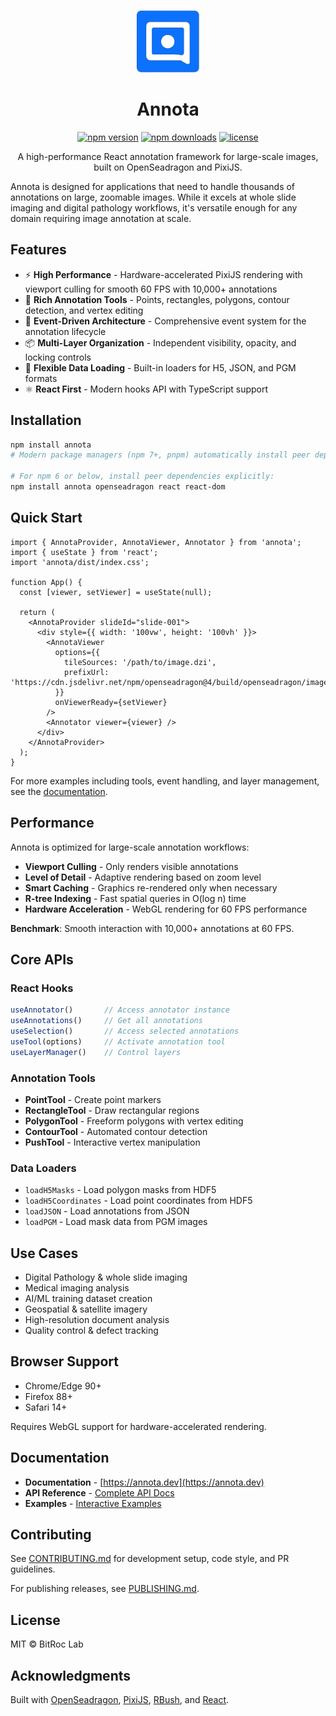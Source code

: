 <p align="center">
  <img src="logo.png" alt="Annota Logo" width="100" />
</p>

<h1 align="center">Annota</h1>

<p align="center">
  <a href="https://www.npmjs.com/package/annota"><img src="https://img.shields.io/npm/v/annota.svg" alt="npm version" /></a>
  <a href="https://www.npmjs.com/package/annota"><img src="https://img.shields.io/npm/dm/annota.svg" alt="npm downloads" /></a>
  <a href="https://github.com/bitroc-ai/annota/blob/main/LICENSE"><img src="https://img.shields.io/npm/l/annota.svg" alt="license" /></a>
</p>

<p align="center">
  A high-performance React annotation framework for large-scale images, built on OpenSeadragon and PixiJS.
</p>

Annota is designed for applications that need to handle thousands of annotations on large, zoomable images. While it excels at whole slide imaging and digital pathology workflows, it's versatile enough for any domain requiring image annotation at scale.

## Features

- ⚡ **High Performance** - Hardware-accelerated PixiJS rendering with viewport culling for smooth 60 FPS with 10,000+ annotations
- 🎨 **Rich Annotation Tools** - Points, rectangles, polygons, contour detection, and vertex editing
- 🔌 **Event-Driven Architecture** - Comprehensive event system for the annotation lifecycle
- 📦 **Multi-Layer Organization** - Independent visibility, opacity, and locking controls
- 💾 **Flexible Data Loading** - Built-in loaders for H5, JSON, and PGM formats
- ⚛️ **React First** - Modern hooks API with TypeScript support

## Installation

```bash
npm install annota
# Modern package managers (npm 7+, pnpm) automatically install peer dependencies

# For npm 6 or below, install peer dependencies explicitly:
npm install annota openseadragon react react-dom
```

## Quick Start

```tsx
import { AnnotaProvider, AnnotaViewer, Annotator } from 'annota';
import { useState } from 'react';
import 'annota/dist/index.css';

function App() {
  const [viewer, setViewer] = useState(null);

  return (
    <AnnotaProvider slideId="slide-001">
      <div style={{ width: '100vw', height: '100vh' }}>
        <AnnotaViewer
          options={{
            tileSources: '/path/to/image.dzi',
            prefixUrl: 'https://cdn.jsdelivr.net/npm/openseadragon@4/build/openseadragon/images/',
          }}
          onViewerReady={setViewer}
        />
        <Annotator viewer={viewer} />
      </div>
    </AnnotaProvider>
  );
}
```

For more examples including tools, event handling, and layer management, see the [documentation](https://annota.dev/docs/examples).

## Performance

Annota is optimized for large-scale annotation workflows:

- **Viewport Culling** - Only renders visible annotations
- **Level of Detail** - Adaptive rendering based on zoom level
- **Smart Caching** - Graphics re-rendered only when necessary
- **R-tree Indexing** - Fast spatial queries in O(log n) time
- **Hardware Acceleration** - WebGL rendering for 60 FPS performance

**Benchmark**: Smooth interaction with 10,000+ annotations at 60 FPS.

## Core APIs

### React Hooks

```typescript
useAnnotator()       // Access annotator instance
useAnnotations()     // Get all annotations
useSelection()       // Access selected annotations
useTool(options)     // Activate annotation tool
useLayerManager()    // Control layers
```

### Annotation Tools

- **PointTool** - Create point markers
- **RectangleTool** - Draw rectangular regions
- **PolygonTool** - Freeform polygons with vertex editing
- **ContourTool** - Automated contour detection
- **PushTool** - Interactive vertex manipulation

### Data Loaders

- `loadH5Masks` - Load polygon masks from HDF5
- `loadH5Coordinates` - Load point coordinates from HDF5
- `loadJSON` - Load annotations from JSON
- `loadPGM` - Load mask data from PGM images

## Use Cases

- Digital Pathology & whole slide imaging
- Medical imaging analysis
- AI/ML training dataset creation
- Geospatial & satellite imagery
- High-resolution document analysis
- Quality control & defect tracking

## Browser Support

- Chrome/Edge 90+
- Firefox 88+
- Safari 14+

Requires WebGL support for hardware-accelerated rendering.

## Documentation

- **Documentation** - [https://annota.dev](https://annota.dev)
- **API Reference** - [Complete API Docs](https://annota.dev/api)
- **Examples** - [Interactive Examples](https://annota.dev/docs/examples)

## Contributing

See [CONTRIBUTING.md](CONTRIBUTING.md) for development setup, code style, and PR guidelines.

For publishing releases, see [PUBLISHING.md](PUBLISHING.md).

## License

MIT © BitRoc Lab

## Acknowledgments

Built with [OpenSeadragon](https://openseadragon.github.io/), [PixiJS](https://pixijs.com/), [RBush](https://github.com/mourner/rbush), and [React](https://react.dev/).

